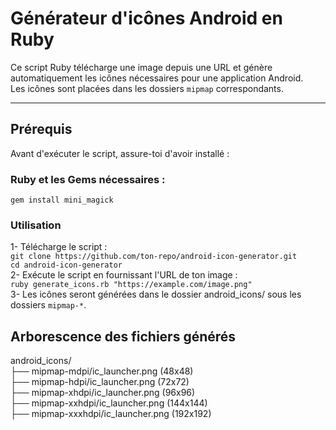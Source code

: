 # Générateur d'icônes Android en Ruby

Ce script Ruby télécharge une image depuis une URL et génère automatiquement les icônes nécessaires pour une application Android.  
Les icônes sont placées dans les dossiers `mipmap` correspondants.

---

## Prérequis

Avant d'exécuter le script, assure-toi d'avoir installé :

### Ruby et les Gems nécessaires :
`gem install mini_magick`

### Utilisation
1- Télécharge le script : </br>
`git clone https://github.com/ton-repo/android-icon-generator.git`   </br>
`cd android-icon-generator`  </br>
2- Exécute le script en fournissant l'URL de ton image :  </br>
`ruby generate_icons.rb "https://example.com/image.png"`   </br>
3- Les icônes seront générées dans le dossier android_icons/ sous les dossiers `mipmap-*`. </br>

## Arborescence des fichiers générés
android_icons/ </br>
 ├── mipmap-mdpi/ic_launcher.png (48x48) </br>
 ├── mipmap-hdpi/ic_launcher.png (72x72) </br>
 ├── mipmap-xhdpi/ic_launcher.png (96x96) </br>
 ├── mipmap-xxhdpi/ic_launcher.png (144x144) </br>
 ├── mipmap-xxxhdpi/ic_launcher.png (192x192) </br>

